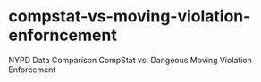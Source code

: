 # compstat-vs-moving-violation-enforncement
NYPD Data Comparison CompStat vs. Dangeous Moving Violation Enforcement

